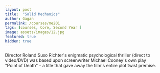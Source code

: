```yaml
---
layout: post
title:  "Solid Mechanics"
author: Gagan
permalink: /courses/me201
tags: [courses, Core, Second Year ]
image: assets/images/12.jpg
featured: true
hidden: true
---
```


Director Roland Suso Richter's enigmatic psychological thriller (direct to video/DVD) was based upon screenwriter Michael Cooney's own play "Point of Death" - a title that gave away the film's entire plot twist premise.